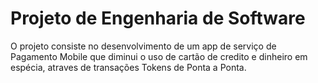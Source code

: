 # Projeto de Engenharia de Software 
O projeto consiste no desenvolvimento de um app de serviço de Pagamento Mobile que diminui o uso de cartão de credito e dinheiro em espécia, atraves de transações Tokens de Ponta a Ponta.

